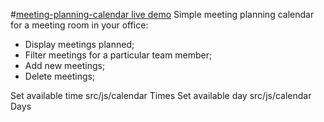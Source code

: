 #[meeting-planning-calendar live demo](https://manuilenkoart.github.io/meeting-planning-calendar/) 
Simple meeting planning calendar for a meeting room in your office: 
+ Display meetings planned;
+ Filter meetings for a particular team member;
+ Add new meetings;
+ Delete meetings;

Set available time src/js/calendar Times
Set available day src/js/calendar Days